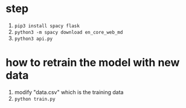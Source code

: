 # step

1. `pip3 install spacy flask`
2. `python3 -m spacy download en_core_web_md`
3. `python3 api.py`

# how to retrain the model with new data

1. modify "data.csv" which is the training data
2. `python train.py`
